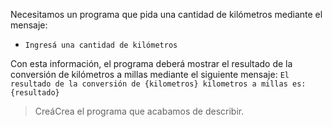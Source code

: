 Necesitamos un programa que pida una cantidad de kilómetros mediante el  mensaje:

 * `Ingresá una cantidad de kilómetros`


Con esta información, el programa deberá mostrar el resultado de la conversión de kilómetros a millas mediante el siguiente mensaje: `El resultado de la conversión de {kilometros} kilometros a millas es: {resultado}`

> <span class="mu-i18n es-ar">Creá</span><span class="mu-i18n es">Crea</span> el programa que acabamos de describir.

<style>
  .mu-browser {
    display: none;
  }
</style>